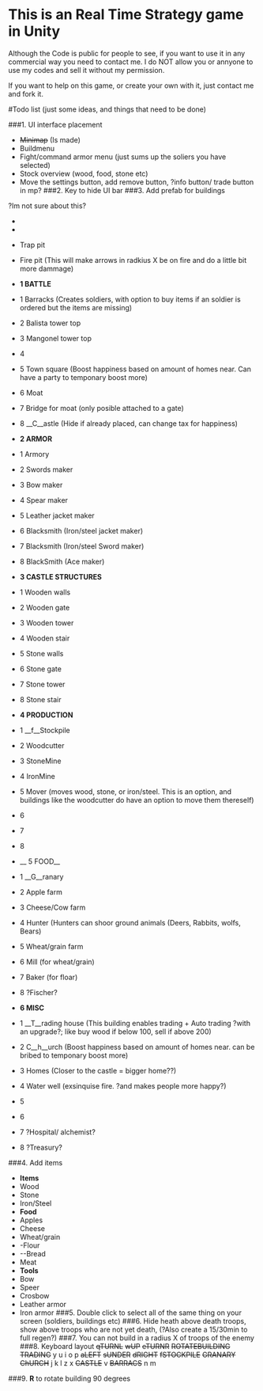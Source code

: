 # This is an Real Time Strategy game in Unity
Although the Code is public for people to see, if you want to use it in any commercial way you need to contact me.
I do NOT allow you or annyone to use my codes and sell it without my permission.

If you want to help on this game, or create your own with it, just contact me and fork it.


#Todo list
(just some ideas, and things that need to be done)




###1. UI interface placement 
  * ~~Minimap~~ (Is made)
  * Buildmenu
  * Fight/command armor menu (just sums up the soliers you have selected)
  * Stock overview  (wood, food, stone etc) 
  * Move the settings button, add remove button, ?info button/ trade button in mp?
###2. Key to hide UI bar 
###3. Add prefab for buildings

?Im not sure about this?

* 
* 
* Trap pit
* Fire pit (This will make arrows in radkius X be on fire and do a little bit more dammage)

* __1 BATTLE__
* 1 Barracks (Creates soldiers, with option to buy items if an soldier is ordered but the items are missing)
* 2 Balista tower top
* 3 Mangonel tower top
* 4 
* 5 Town square (Boost happiness based on amount of homes near. Can have a party to temponary boost more)
* 6 Moat
* 7 Bridge for moat (only posible attached to a gate)
* 8 __C__astle (Hide if already placed, can change tax for happiness) 

* __2 ARMOR__
* 1 Armory
* 2 Swords maker
* 3 Bow maker
* 4 Spear maker
* 5 Leather jacket maker
* 6 Blacksmith (Iron/steel jacket maker)
* 7 Blacksmith (Iron/steel Sword maker)
* 8 BlackSmith (Ace maker) 

* __3 CASTLE STRUCTURES__
* 1 Wooden walls
* 2 Wooden gate
* 3 Wooden tower
* 4 Wooden stair
* 5 Stone walls
* 6 Stone gate
* 7 Stone tower
* 8 Stone stair

* __4 PRODUCTION__
* 1 __f__Stockpile
* 2 Woodcutter
* 3 StoneMine
* 4 IronMine
* 5 Mover (moves wood, stone, or iron/steel. This is an option, and buildings like the woodcutter do have an option to move them thereself)
* 6 
* 7 
* 8 

* __ 5 FOOD__
* 1 __G__ranary
* 2 Apple farm
* 3 Cheese/Cow farm
* 4 Hunter (Hunters can shoor ground animals (Deers, Rabbits, wolfs, Bears)
* 5 Wheat/grain farm
* 6 Mill (for wheat/grain)
* 7 Baker (for floar)
* 8 ?Fischer?


* __6 MISC__
* 1 __T__rading house (This building enables trading + Auto trading ?with an upgrade?; like buy wood if below 100, sell if above 200)
* 2 C__h__urch (Boost happiness based on amount of homes near. can be bribed to temponary boost more)
* 3 Homes (Closer to the castle = bigger home??)
* 4 Water well (exsinquise fire. ?and makes people more happy?)
* 5 
* 6 
* 7 ?Hospital/ alchemist?	
* 8 ?Treasury?


###4. Add items
* __Items__
* Wood
* Stone
* Iron/Steel
* __Food__
* Apples
* Cheese
* Wheat/grain
* -Flour
* --Bread
* Meat
* __Tools__
* Bow
* Speer
* Crosbow
* Leather armor
* Iron armor
###5. Double click to select all of the same thing on your screen (soldiers, buildings etc) 
###6. Hide heath above death troops, show above troops who are not yet death, (?Also create a 15/30min to full regen?)
###7. You can not build in a radius X of troops of the enemy
###8. Keyboard layout
~~qTURNL~~ ~~wUP~~ ~~eTURNR~~ ~~ROTATEBUILDING~~ ~~TRADING~~ y u i o p
~~aLEFT~~ ~~sUNDER~~ ~~dRIGHT~~ ~~fSTOCKPILE~~ ~~GRANARY~~ ~~ChURCH~~ j k l 
z x ~~CASTLE~~ v ~~BARRACS~~ n m

###9. __R__ to rotate building 90 degrees
